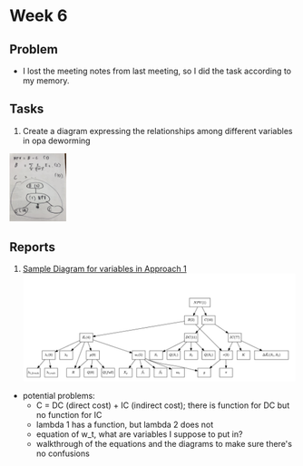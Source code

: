 # Week 6

## Problem
- I lost the meeting notes from last meeting, so I did the task according to my memory.

## Tasks
1. Create a diagram expressing the relationships among different variables in opa deworming
<img src = "Week%206/diagram_demo.png" width = "100">

## Reports
1. [Sample Diagram for variables in Approach 1](https://github.com/sophiabai2022/URAP-week-progress/blob/master/04-sophia/Week%206/Var%20Relationships.Rmd)
![](Week%206/diagram_sample.png)
  - potential problems:
    - C = DC (direct cost) + IC (indirect cost); there is function for DC but no function for IC
    - lambda 1 has a function, but lambda 2 does not
    - equation of w_t, what are variables I suppose to put in?
    - walkthrough of the equations and the diagrams to make sure there's no confusions
